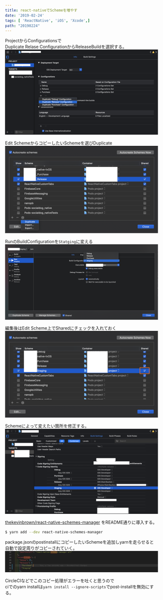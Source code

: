 ```yaml
---
title: react-nativeでSchemeを増やす
date: '2019-02-24'
tags: [ 'ReactNative', 'iOS', 'Xcode',]
path: "20190224"
---
```


ProjectからConfigurationsで  
Duplicate Relase ConfigurationからReleaseBuildを選択する。
![1.png](1.png)


Edit SchemeからコピーしたいSchemeを選びDuplicate
![2.png](2.png)



RunのBuildConfigurationを`Statging`に変える
![4.png](4.png)


編集後はEdit Scheme上でSharedにチェックを入れておく
![3.png](3.png)

Schemeによって変えたい箇所を修正する。
![5.png](5.png)



[thekevinbrown/react-native-schemes-manager](https://github.com/thekevinbrown/react-native-schemes-manager)
をREADME通りに導入する。

```sh
$ yarn add --dev react-native-schemes-manager
```

package.jsonのpostinstallにコピーしたいSchemeを追加しyarnを走らせると自動で設定周りがコピーされていく。
![6.png](6.png)


CircleCIなどでこのコピー処理がエラーを吐くと思うので  
ciでのyarn installは`yarn install --ignore-scripts`でpost-installを無効にする。

